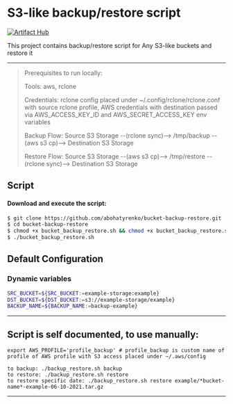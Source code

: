 # S3-like backup/restore script

[![Artifact Hub](https://img.shields.io/endpoint?url=https://artifacthub.io/badge/repository/bucket-backup-restore)](https://artifacthub.io/packages/search?repo=bucket-backup-restore)

This project contains backup/restore script for Any S3-like buckets and restore it

---
> Prerequisites to run locally:
>
> Tools: aws, rclone
>
> Credentials: rclone config placed under ~/.config/rclone/rclone.conf with source rclone profile, AWS credentials with destination passed via AWS_ACCESS_KEY_ID and AWS_SECRET_ACCESS_KEY env variables
>
>
> Backup Flow: Source S3 Storage --(rclone sync)--> /tmp/backup --(aws s3 cp)--> Destination S3 Storage
>
> Restore Flow: Source S3 Storage --(aws s3 cp)--> /tmp/restore --(rclone sync)--> Destination S3 Storage

## Script


#### Download and execute the script:

```bash
$ git clone https://github.com/abohatyrenko/bucket-backup-restore.git
$ cd bucket-backup-restore
$ chmod +x bucket_backup_restore.sh && chmod +x bucket_backup_restore.sh
$ ./bucket_backup_restore.sh
```


## Default Configuration

### Dynamic variables

```bash
SRC_BUCKET=${SRC_BUCKET:=example-storage:example}
DST_BUCKET=${DST_BUCKET:=s3://example-storage/example}
BACKUP_NAME=${BACKUP_NAME:=backup-example}
```

---
## Script is self documented, to use manually:

```shell
export AWS_PROFILE='profile_backup' # profile_backup is custom name of profile of AWS profile with S3 access placed under ~/.aws/config

to backup: ./backup_restore.sh backup
to restore: ./backup_restore.sh restore
to restore specific date: ./backup_restore.sh restore example/*bucket-name*-example-06-10-2021.tar.gz
```
---

